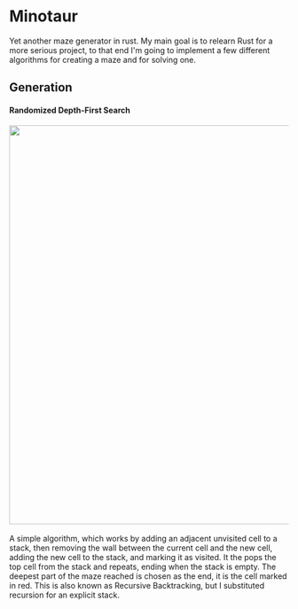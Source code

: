 # Minotaur

Yet another maze generator in rust. My main goal is to relearn Rust for a more serious project, 
to that end I'm going to implement a few different algorithms for creating a maze and for solving one.

## Generation
#### Randomized Depth-First Search
<img src="https://github.com/typio/minotaur/assets/26017543/0b071f20-d054-4b03-8979-09d5f6a92a5a" width="720"  />
</br></br>
A simple algorithm, which works by adding an adjacent unvisited cell to a stack, then removing the wall between the current cell and the new cell, adding the new cell to the stack, and marking it as visited. It the pops the top cell from the stack and repeats, ending when the stack is empty. The deepest part of the maze reached is chosen as the end, it is the cell marked in red. This is also known as Recursive Backtracking, but I substituted recursion for an explicit stack.


